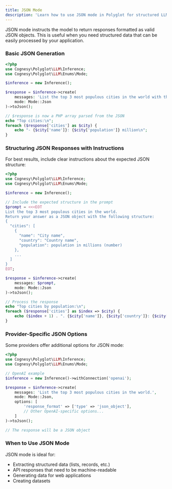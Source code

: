 ```yaml
---
title: JSON Mode
description: 'Learn how to use JSON mode in Polyglot for structured LLM responses.'
---
```


JSON mode instructs the model to return responses formatted as valid JSON objects. This is useful when you need structured data that can be easily processed by your application.

### Basic JSON Generation

```php
<?php
use Cognesy\Polyglot\LLM\Inference;
use Cognesy\Polyglot\LLM\Enums\Mode;

$inference = new Inference();

$response = $inference->create(
    messages: 'List the top 3 most populous cities in the world with their populations.',
    mode: Mode::Json
)->toJson();

// $response is now a PHP array parsed from the JSON
echo "Top cities:\n";
foreach ($response['cities'] as $city) {
    echo "- {$city['name']}: {$city['population']} million\n";
}
```

### Structuring JSON Responses with Instructions

For best results, include clear instructions about the expected JSON structure:

```php
<?php
use Cognesy\Polyglot\LLM\Inference;
use Cognesy\Polyglot\LLM\Enums\Mode;

$inference = new Inference();

// Include the expected structure in the prompt
$prompt = <<<EOT
List the top 3 most populous cities in the world.
Return your answer as a JSON object with the following structure:
{
  "cities": [
    {
      "name": "City name",
      "country": "Country name",
      "population": population in millions (number)
    },
    ...
  ]
}
EOT;

$response = $inference->create(
    messages: $prompt,
    mode: Mode::Json
)->toJson();

// Process the response
echo "Top cities by population:\n";
foreach ($response['cities'] as $index => $city) {
    echo ($index + 1) . ". {$city['name']}, {$city['country']}: {$city['population']} million\n";
}
```

### Provider-Specific JSON Options

Some providers offer additional options for JSON mode:

```php
<?php
use Cognesy\Polyglot\LLM\Inference;
use Cognesy\Polyglot\LLM\Enums\Mode;

// OpenAI example
$inference = new Inference()->withConnection('openai');

$response = $inference->create(
    messages: 'List the top 3 most populous cities in the world.',
    mode: Mode::Json,
    options: [
        'response_format' => ['type' => 'json_object'],
        // Other OpenAI-specific options...
    ]
)->toJson();

// The response will be a JSON object
```

### When to Use JSON Mode

JSON mode is ideal for:
- Extracting structured data (lists, records, etc.)
- API responses that need to be machine-readable
- Generating data for web applications
- Creating datasets
